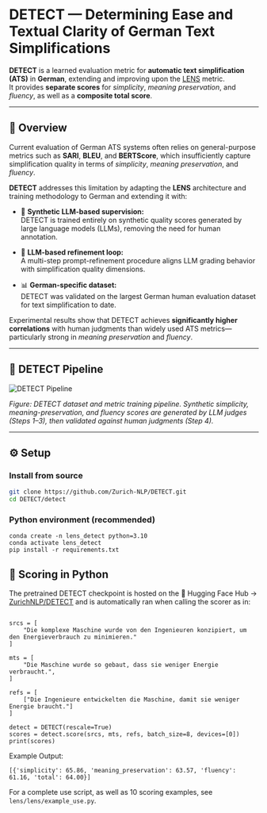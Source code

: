  # DETECT — Determining Ease and Textual Clarity of German Text Simplifications

**DETECT** is a learned evaluation metric for **automatic text simplification (ATS)** in **German**, extending and improving upon the [LENS](https://arxiv.org/abs/2212.09739) metric.  
It provides **separate scores** for *simplicity*, *meaning preservation*, and *fluency*, as well as a **composite total score**.

---

## 📘 Overview

Current evaluation of German ATS systems often relies on general-purpose metrics such as **SARI**, **BLEU**, and **BERTScore**, which insufficiently capture simplification quality in terms of *simplicity*, *meaning preservation*, and *fluency*.

**DETECT** addresses this limitation by adapting the **LENS** architecture and training methodology to German and extending it with:

- 🧩 **Synthetic LLM-based supervision:**  
  DETECT is trained entirely on synthetic quality scores generated by large language models (LLMs), removing the need for human annotation.

- 🔁 **LLM-based refinement loop:**  
  A multi-step prompt-refinement procedure aligns LLM grading behavior with simplification quality dimensions.

- 📊 **German-specific dataset:**  
  DETECT was validated on the largest German human evaluation dataset for text simplification to date.

Experimental results show that DETECT achieves **significantly higher correlations** with human judgments than widely used ATS metrics—particularly strong in *meaning preservation* and *fluency*.

---

## 🧩 DETECT Pipeline

![DETECT Pipeline](../DETECT-pipeline.png)

*Figure: DETECT dataset and metric training pipeline. Synthetic simplicity, meaning-preservation, and fluency scores are generated by LLM judges (Steps 1–3), then validated against human judgments (Step 4).*

---

## ⚙️ Setup

### Install from source

```bash
git clone https://github.com/Zurich-NLP/DETECT.git
cd DETECT/detect
```
### Python environment (recommended)

```
conda create -n lens_detect python=3.10
conda activate lens_detect
pip install -r requirements.txt
```

## 🚀 Scoring in Python

The pretrained DETECT checkpoint is hosted on the 🤗 Hugging Face Hub → [ZurichNLP/DETECT](https://huggingface.co/ZurichNLP/DETECT) and is automatically ran when calling the scorer as in:

```from lens.lens.detect_score import DETECT

srcs = [
    "Die komplexe Maschine wurde von den Ingenieuren konzipiert, um den Energieverbrauch zu minimieren."
]

mts = [
    "Die Maschine wurde so gebaut, dass sie weniger Energie verbraucht.",
]

refs = [
    ["Die Ingenieure entwickelten die Maschine, damit sie weniger Energie braucht."]
]

detect = DETECT(rescale=True)
scores = detect.score(srcs, mts, refs, batch_size=8, devices=[0])
print(scores)
```

Example Output:
```
[{'simplicity': 65.86, 'meaning_preservation': 63.57, 'fluency': 61.16, 'total': 64.00}]
```

For a complete use script, as well as 10 scoring examples, see `lens/lens/example_use.py`.